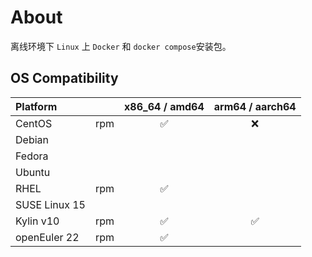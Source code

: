 # About

离线环境下 `Linux` 上 `Docker` 和 `docker compose`安装包。

## OS Compatibility

| Platform      |     |   x86_64 / amd64   |  arm64 / aarch64   |
|:--------------|-----|:------------------:|:------------------:|
| CentOS        | rpm | :white_check_mark: |        :x:         |
| Debian        |     |                    |                    |
| Fedora        |     |                    |                    |
| Ubuntu        |     |                    |                    |
| RHEL          | rpm | :white_check_mark: |                    |
| SUSE Linux 15 |     |                    |                    |
| Kylin v10     | rpm | :white_check_mark: | :white_check_mark: |
| openEuler 22  | rpm | :white_check_mark: |                    |